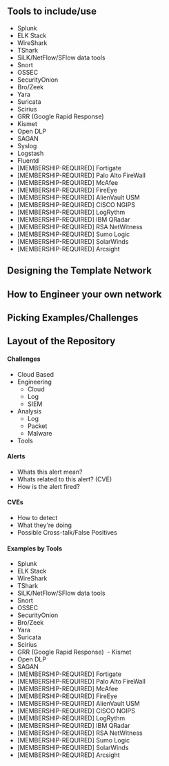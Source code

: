 ## Tools to include/use
* Splunk
* ELK Stack
* WireShark
* TShark
* SiLK/NetFlow/SFlow data tools
* Snort
* OSSEC
* SecurityOnion
* Bro/Zeek
* Yara
* Suricata
* Scirius
* GRR (Google Rapid Response)
* Kismet
* Open DLP
* SAGAN
* Syslog
* Logstash
* Fluentd
* \[MEMBERSHIP-REQUIRED\] Fortigate
* \[MEMBERSHIP-REQUIRED\] Palo Alto FireWall
* \[MEMBERSHIP-REQUIRED\] McAfee
* \[MEMBERSHIP-REQUIRED\] FireEye
* \[MEMBERSHIP-REQUIRED\] AlienVault USM
* \[MEMBERSHIP-REQUIRED\] CISCO NGIPS
* \[MEMBERSHIP-REQUIRED\] LogRythm
* \[MEMBERSHIP-REQUIRED\] IBM QRadar
* \[MEMBERSHIP-REQUIRED\] RSA NetWitness
* \[MEMBERSHIP-REQUIRED\] Sumo Logic
* \[MEMBERSHIP-REQUIRED\] SolarWinds
* \[MEMBERSHIP-REQUIRED\] Arcsight

## Designing the Template Network

## How to Engineer your own network

## Picking Examples/Challenges

## Layout of the Repository

#### Challenges
  - Cloud Based
  - Engineering
    - Cloud
    - Log
    - SIEM
  - Analysis
    - Log
    - Packet
    - Malware
  - Tools

#### Alerts
  - Whats this alert mean?
  - Whats related to this alert? (CVE)
  - How is the alert fired?

#### CVEs
  - How to detect
  - What they're doing
  - Possible Cross-talk/False Positives

#### Examples by Tools
  - Splunk
  - ELK Stack
  - WireShark
  - TShark
  - SiLK/NetFlow/SFlow data tools
  - Snort
  - OSSEC
  - SecurityOnion
  - Bro/Zeek
  - Yara
  - Suricata
  - Scirius
  - GRR (Google Rapid Response)
  - Kismet
  - Open DLP
  - SAGAN
  - \[MEMBERSHIP-REQUIRED\] Fortigate
  - \[MEMBERSHIP-REQUIRED\] Palo Alto FireWall
  - \[MEMBERSHIP-REQUIRED\] McAfee
  - \[MEMBERSHIP-REQUIRED\] FireEye
  - \[MEMBERSHIP-REQUIRED\] AlienVault USM
  - \[MEMBERSHIP-REQUIRED\] CISCO NGIPS
  - \[MEMBERSHIP-REQUIRED\] LogRythm
  - \[MEMBERSHIP-REQUIRED\] IBM QRadar
  - \[MEMBERSHIP-REQUIRED\] RSA NetWitness
  - \[MEMBERSHIP-REQUIRED\] Sumo Logic
  - \[MEMBERSHIP-REQUIRED\] SolarWinds
  - \[MEMBERSHIP-REQUIRED\] Arcsight
